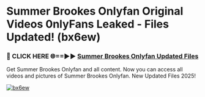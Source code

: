 # Summer Brookes Onlyfan Original Videos 0nlyFans Leaked - Files Updated! (bx6ew)

<h3>🔴 CLICK HERE 🌐==►► <a href="https://tinyurl.com/x26r9saj" rel="nofollow">Summer Brookes Onlyfan Updated Files</a></h3>

Get Summer Brookes Onlyfan and all content. Now you can access all videos and pictures of Summer Brookes Onlyfan. New Updated Files 2025!

[![bx6ew](https://i.imgur.com/LkgZPqh.gif)](https://tinyurl.com/x26r9saj)

